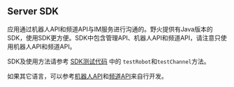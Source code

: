 ## Server SDK
应用通过机器人API和频道API与IM服务进行沟通的。野火提供有Java版本的SDK，使用SDK更方便。SDK中包含管理API、机器人API和频道API，请注意只使用机器人API和频道API。

SDK及使用方法请参考 [SDK测试代码](https://github.com/wildfirechat/im-server/blob/wildfirechat/sdk/src/main/java/cn/wildfirechat/sdk/Main.java) 中的 ```testRobot```和```testChannel```方法。

如果其它语言，可以参考[机器人API](../server/robot_api/README.md)和[频道API](../server/channel_api/README.md)来自行开发。
